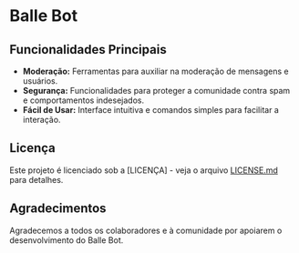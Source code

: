 # Balle Bot


## Funcionalidades Principais

* **Moderação:** Ferramentas para auxiliar na moderação de mensagens e usuários.
* **Segurança:** Funcionalidades para proteger a comunidade contra spam e comportamentos indesejados.
* **Fácil de Usar:** Interface intuitiva e comandos simples para facilitar a interação.


## Licença

Este projeto é licenciado sob a [LICENÇA] - veja o arquivo [LICENSE.md](LICENSE.md) para detalhes.

## Agradecimentos

Agradecemos a todos os colaboradores e à comunidade por apoiarem o desenvolvimento do Balle Bot.
